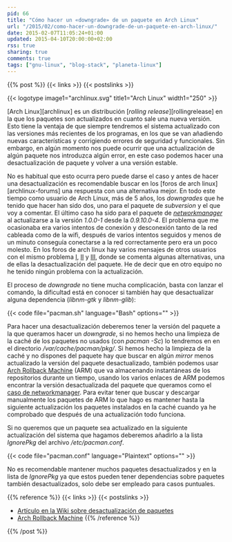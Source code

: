 ```yaml
---
pid: 66
title: "Cómo hacer un «downgrade» de un paquete en Arch Linux"
url: "/2015/02/como-hacer-un-downgrade-de-un-paquete-en-arch-linux/"
date: 2015-02-07T11:05:24+01:00
updated: 2015-04-10T20:00:00+02:00
rss: true
sharing: true
comments: true
tags: ["gnu-linux", "blog-stack", "planeta-linux"]
---
```


{{% post %}}
{{< links >}}
{{< postslinks >}}

{{< logotype image1="archlinux.svg" title1="Arch Linux" width1="250" >}}

[Arch Linux][archlinux] es un distribución [_rolling release_][rollingrelease] en la que los paquetes son actualizados en cuanto sale una nueva versión. Esto tiene la ventaja de que siempre tendremos el sistema actualizado con las versiones más recientes de los programas, en los que se van añadiendo nuevas características y corrigiendo errores de seguridad y funcionales. Sin embargo, en algún momento nos puede ocurrir que una actualización de algún paquete nos introduzca algún error, en este caso podemos hacer una desactualización de paquete y volver a una versión estable.

No es habitual que esto ocurra pero puede darse el caso y antes de hacer una desactualización es recomendable buscar en los [foros de arch linux][archlinux-forums] una respuesta con una alternativa mejor. En todo este tiempo como usuario de Arch Linux, más de 5 años, los _downgrades_ que he tenido que hacer han sido dos, uno para el paquete de _subversion_ y el que voy a comentar. El último caso ha sido para el paquete de [_networkmanager_](https://www.archlinux.org/packages/extra/x86_64/networkmanager/) al actualizarse a la versión _1.0.0-1_ desde la _0.9.10.0-4_. El problema que me ocasionaba era varios intentos de conexión y desconexión tanto de la red cableada como de la wifi, después de varios intentos seguidos y menos de un minuto conseguía conectarse a la red correctamente pero era un poco molesto. En los foros de arch linux hay varios mensajes de otros usuarios con el mismo problema [I](https://bbs.archlinux.org/viewtopic.php?id=193275), [II](https://bbs.archlinux.org/viewtopic.php?id=192679) y [III](https://bbs.archlinux.org/viewtopic.php?id=192344), donde se comenta algunas alternativas, una de ellas la desactualización del paquete. He de decir que en otro equipo no he tenido ningún problema con la actualización.

El proceso de _downgrade_ no tiene mucha complicación, basta con lanzar el comando, la dificultad está en conocer si también hay que desactualizar alguna dependencia (_libnm-gtk_ y _libnm-glib_):

{{< code file="pacman.sh" language="Bash" options="" >}}

Para hacer una desactualización deberemos tener la versión del paquete a la que queramos hacer un _downgrade_, si no hemos hecho una limpieza de la caché de los paquetes no usados (con _pacman -Sc_) lo tendremos en en el directorio _/var/cache/pacman/pkg/_. Si hemos hecho la limpieza de la caché y no dispones del paquete hay que buscar en algún _mirror_ menos actualizado la versión del paquete desactualizado, también podemos usar [Arch Rollback Machine](https://wiki.archlinux.org/index.php/Arch_Rollback_Machine) (ARM) que va almacenando instantáneas de los repositorios durante un tiempo, usando los varios enlaces de ARM podemos encontrar la versión desactualizada del paquete que queramos como el [caso de networkmanager](http://seblu.net/a/arm/packages/n/networkmanager/). Para evitar tener que buscar y descargar manualmente los paquetes de ARM lo que hago es mantener hasta la siguiente actualización los paquetes instalados en la caché cuando ya he comprobado que después de una actualización todo funciona.

Si no queremos que un paquete sea actualizado en la siguiente actualización del sistema que hagamos deberemos añadirlo a la lista _IgnorePkg_ del archivo _/etc/pacman.conf_.

{{< code file="pacman.conf" language="Plaintext" options="" >}}

No es recomendable mantener muchos paquetes desactualizados y en la lista de _IgnorePkg_ ya que estos pueden tener dependencias sobre paquetes también desactualizados, solo debe ser empleado para casos puntuales.

{{% reference %}}
{{< links >}}
{{< postslinks >}}
* [Artículo en la Wiki sobre desactualización de paquetes](https://wiki.archlinux.org/index.php/Downgrading_Packages)
* [Arch Rollback Machine](https://wiki.archlinux.org/index.php/Arch_Rollback_Machine)
{{% /reference %}}

{{% /post %}}
